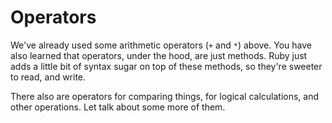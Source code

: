 # Operators

We've already used some arithmetic operators (`+` and `*`) above. You have
also learned that operators, under the hood, are just methods. Ruby just
adds a little bit of syntax sugar on top of these methods, so they're sweeter
to read, and write.

There also are operators for comparing things, for logical calculations, and
other operations. Let talk about some more of them.

